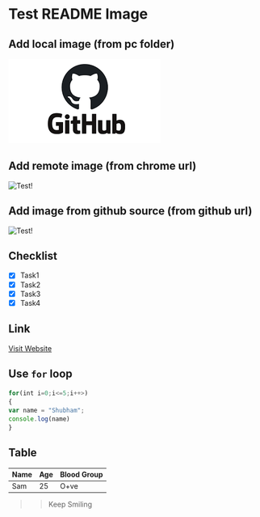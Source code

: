 # **Test README Image**

## Add local image (from pc folder)

![Test!](Image/download.png)

## Add remote image (from chrome url)

![Test!](https://encrypted-tbn0.gstatic.com/images?q=tbn:ANd9GcSKdFw4iygh8LR1Can6DehP26aNujaBYtUdRg&usqp=CAU)

## Add image from github source (from github url)

![Test!](https://user-images.githubusercontent.com/84660414/119305413-54d7cb00-bc86-11eb-9308-56f2483fb847.png)

## Checklist

* [x] Task1
* [x] Task2
* [x] Task3
* [x] Task4

## Link

[Visit Website](https://www.google.com "Google")

## Use `for` loop

```javascript
for(int i=0;i<=5;i++>)
{
var name = "Shubham";
console.log(name)
}
```

## Table

| Name | Age | Blood Group|
| --- | --- | --- |
| Sam | 25 | O+ve |

>> Keep Smiling